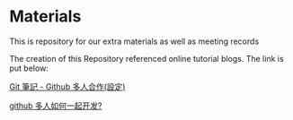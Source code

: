 # Materials
This is repository for our extra materials as well as meeting records

The creation of this Repository referenced online tutorial blogs. The link is put below:

[Git 筆記 - Github 多人合作(設定)](http://tech-marsw.logdown.com/blog/2013/08/17/git-notes-github-n-person-cooperation-settings/)

[github 多人如何一起开发?](http://tech-marsw.logdown.com/blog/2013/08/17/git-notes-github-n-person-cooperation-settings/)

